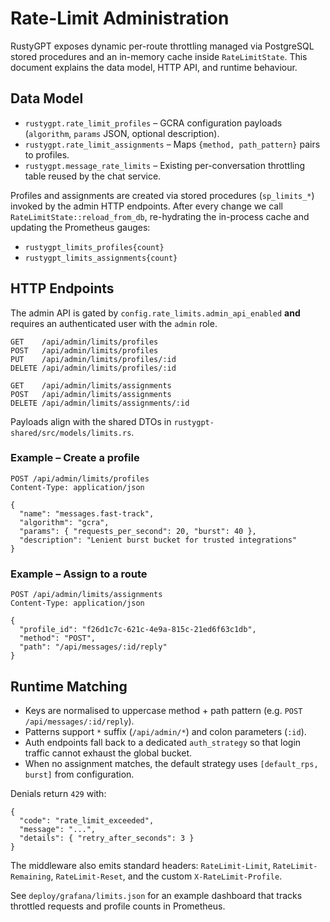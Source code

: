 # Rate-Limit Administration

RustyGPT exposes dynamic per-route throttling managed via PostgreSQL stored procedures and an in-memory cache inside `RateLimitState`. This document explains the data model, HTTP API, and runtime behaviour.

## Data Model

* `rustygpt.rate_limit_profiles` – GCRA configuration payloads (`algorithm`, `params` JSON, optional description).
* `rustygpt.rate_limit_assignments` – Maps `{method, path_pattern}` pairs to profiles.
* `rustygpt.message_rate_limits` – Existing per-conversation throttling table reused by the chat service.

Profiles and assignments are created via stored procedures (`sp_limits_*`) invoked by the admin HTTP endpoints. After every change we call `RateLimitState::reload_from_db`, re-hydrating the in-process cache and updating the Prometheus gauges:

* `rustygpt_limits_profiles{count}`
* `rustygpt_limits_assignments{count}`

## HTTP Endpoints

The admin API is gated by `config.rate_limits.admin_api_enabled` **and** requires an authenticated user with the `admin` role.

```
GET    /api/admin/limits/profiles
POST   /api/admin/limits/profiles
PUT    /api/admin/limits/profiles/:id
DELETE /api/admin/limits/profiles/:id

GET    /api/admin/limits/assignments
POST   /api/admin/limits/assignments
DELETE /api/admin/limits/assignments/:id
```

Payloads align with the shared DTOs in `rustygpt-shared/src/models/limits.rs`.

### Example – Create a profile

```http
POST /api/admin/limits/profiles
Content-Type: application/json

{
  "name": "messages.fast-track",
  "algorithm": "gcra",
  "params": { "requests_per_second": 20, "burst": 40 },
  "description": "Lenient burst bucket for trusted integrations"
}
```

### Example – Assign to a route

```http
POST /api/admin/limits/assignments
Content-Type: application/json

{
  "profile_id": "f26d1c7c-621c-4e9a-815c-21ed6f63c1db",
  "method": "POST",
  "path": "/api/messages/:id/reply"
}
```

## Runtime Matching

* Keys are normalised to uppercase method + path pattern (e.g. `POST /api/messages/:id/reply`).
* Patterns support `*` suffix (`/api/admin/*`) and colon parameters (`:id`).
* Auth endpoints fall back to a dedicated `auth_strategy` so that login traffic cannot exhaust the global bucket.
* When no assignment matches, the default strategy uses `[default_rps, burst]` from configuration.

Denials return `429` with:

```
{
  "code": "rate_limit_exceeded",
  "message": "...",
  "details": { "retry_after_seconds": 3 }
}
```

The middleware also emits standard headers: `RateLimit-Limit`, `RateLimit-Remaining`, `RateLimit-Reset`, and the custom `X-RateLimit-Profile`.

See `deploy/grafana/limits.json` for an example dashboard that tracks throttled requests and profile counts in Prometheus.
